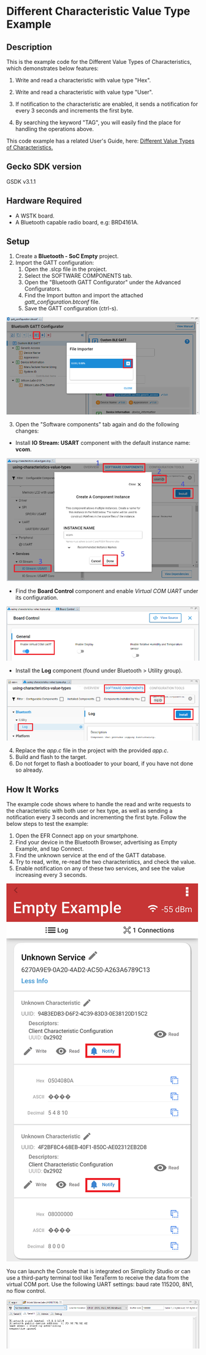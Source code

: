 # Different Characteristic Value Type Example ##
 
## Description ##
 
This is the example code for the Different Value Types of Characteristics, which demonstrates below features:

1) Write and read a characteristic with value type "Hex".

2) Write and read a characteristic with value type "User".

3) If notification to the characteristic are enabled, it sends a notification for every 3 seconds and increments the first byte.

4) By searching the keyword "TAG", you will easily find the place for handling the operations above.

This code example has a related User's Guide, here: [Different Value Types of Characteristics.](https://docs.silabs.com/bluetooth/latest/general/gatt-protocol/using-characteristics-value-types)
 
## Gecko SDK version ##
 
GSDK v3.1.1
 
## Hardware Required ##
 
- A WSTK board.
- A Bluetooth capable radio board, e.g: BRD4161A.
 
## Setup
 
1. Create a **Bluetooth - SoC Empty** project.
2. Import the GATT configuration:
   1. Open the .slcp file in the project.
   2. Select the SOFTWARE COMPONENTS tab.
   3. Open the "Bluetooth GATT Configurator" under the Advanced Configurators.
   4. Find the Import button and import the attached *gatt_configuration.btconf* file.
   5. Save the GATT configuration (ctrl-s).

![](images/import_gatt_configuaration.png)

3. Open the "Software components" tab again and do the following changes:
- Install **IO Stream: USART** component with the default instance name: **vcom**.

![](images/install_usart.png)

- Find the **Board Control** component  and enable *Virtual COM UART* under its configuration.

![](images/board_control.png)

- Install the **Log** component (found under Bluetooth > Utility group).

![](images/log.png)

4. Replace the *app.c* file in the project with the provided *app.c*.
5. Build and flash to the target.
6. Do not forget to flash a bootloader to your board, if you have not done so already.
 
## How It Works ##
 
The example code shows where to handle the read and write requests to the characteristic with both user or hex type, as well as sending a notification every 3 seconds and incrementing the first byte. Follow the below steps to test the example:

1. Open the EFR Connect app on your smartphone.
2. Find your device in the Bluetooth Browser, advertising as Empty Example, and tap Connect.
3. Find the unknown service at the end of the GATT database.
4. Try to read, write, re-read the two characteristics, and check the value.
5. Enable notification on any of these two services, and see the value increasing every 3 seconds.

![](images/efr_connect.png)

You can launch the Console that is integrated on Simplicity Studio or can use a third-party terminal tool like TeraTerm to receive the data from the virtual COM port. Use the following UART settings: baud rate 115200, 8N1, no flow control.

![](images/console.png)
